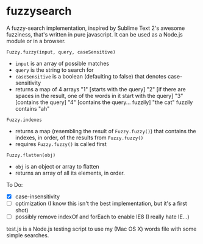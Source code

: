 fuzzysearch
===========

A fuzzy-search implementation, inspired by Sublime Text 2's awesome fuzziness, that's written in pure javascript. It can be used as a Node.js module or in a browser.

```Fuzzy.fuzzy(input, query, caseSensitive)```
- ```input``` is an array of possible matches
- ```query``` is the string to search for
- ```caseSensitive``` is a boolean (defaulting to false) that denotes case-sensitivity
- returns a map of 4 arrays
  "1" [starts with the query]
  "2" [if there are spaces in the result, one of the words in it start with the query]
  "3" [contains the query]
  "4" [contains the query... fuzzily] "the cat" fuzzily contains "ah"

```Fuzzy.indexes ```
- returns a map (resembling the result of ```Fuzzy.fuzzy()```) that contains the indexes, in order, of the results from ```Fuzzy.fuzzy()```
- requires ```Fuzzy.fuzzy()``` is called first

```Fuzzy.flatten(obj) ```
- ```obj``` is an object or array to flatten
- returns an array of all its elements, in order.

To Do:
- [x] case-insensitivity
- [ ] optimization (I know this isn't the best implementation, but it's a first shot)
- [ ] possibly remove indexOf and forEach to enable IE8 (I really hate IE...)

test.js is a Node.js testing script to use my (Mac OS X) words file with some simple searches.
